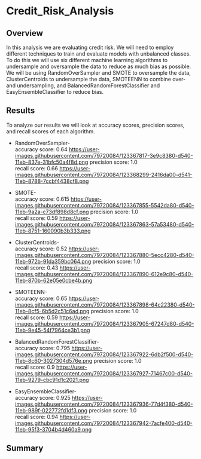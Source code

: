 # Credit_Risk_Analysis

## Overview
In this analysis we are evaluating credit risk. We will need to employ different techniques to train and evaluate models with unbalanced classes. To do this we will use six different machine learning algorithms to undersample and oversample the data to reduce as much bias as possible. We will be using RandomOverSampler and SMOTE to oversample the data, ClusterCentroids to undersample the data, SMOTEENN to combine over- and undersampling, and BalancedRandomForestClassifier and EasyEnsembleClassifier to reduce bias.

## Results
To analyze our results we will look at accuracy scores, precision scores, and recall scores of each algorithm.

- RandomOverSampler-  
  accuracy score: 0.64  https://user-images.githubusercontent.com/79720084/123367817-3e9c8380-d540-11eb-837e-31bfc50a4f8d.png
  precision score: 1.0  
  recall score: 0.66  https://user-images.githubusercontent.com/79720084/123368299-2416da00-d541-11eb-8788-7ccbf4438cf8.png


- SMOTE-  
  accuracy score: 0.615  https://user-images.githubusercontent.com/79720084/123367855-5542da80-d540-11eb-9a2a-c73df898d8cf.png
  precision score: 1.0  
  recall score: 0.59  https://user-images.githubusercontent.com/79720084/123367863-57a53480-d540-11eb-8751-160090b3b333.png

- ClusterCentroids-     
  accuracy score: 0.52  https://user-images.githubusercontent.com/79720084/123367880-5ecc4280-d540-11eb-972b-91da359bc064.png
  precision score: 1.0  
  recall score: 0.43  https://user-images.githubusercontent.com/79720084/123367890-612e9c80-d540-11eb-870b-62e05e0cbe4b.png

- SMOTEENN-     
  accuracy score: 0.65  https://user-images.githubusercontent.com/79720084/123367898-64c22380-d540-11eb-8cf5-6b5d2c51c6ad.png
  precision score: 1.0  
  recall score: 0.59  https://user-images.githubusercontent.com/79720084/123367905-67247d80-d540-11eb-9e45-54f7964ce3b1.png

- BalancedRandomForestClassifier-      
  accuracy score: 0.795   https://user-images.githubusercontent.com/79720084/123367922-6db2f500-d540-11eb-8c60-3027304d576e.png
  precision score: 1.0  
  recall score: 0.9   https://user-images.githubusercontent.com/79720084/123367927-71467c00-d540-11eb-9279-cbc91d1c2021.png

- EasyEnsembleClassifier-      
  accuracy score: 0.925   https://user-images.githubusercontent.com/79720084/123367936-77d4f380-d540-11eb-989f-022772fd1df3.png
  precision score: 1.0  
  recall score: 0.94   https://user-images.githubusercontent.com/79720084/123367942-7acfe400-d540-11eb-95f3-3704b4d460a9.png


## Summary




